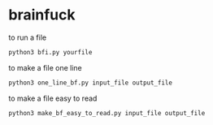 # brainfuck
to run a file
```BASH
python3 bfi.py yourfile
```
to make a file one line
```BASH
python3 one_line_bf.py input_file output_file
```
to make a file easy to read
```BASH
python3 make_bf_easy_to_read.py input_file output_file
```


